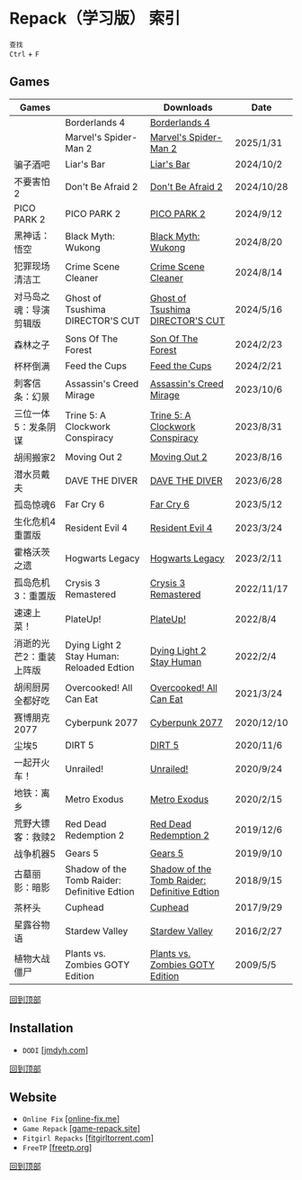 # Repack（学习版） 索引
`查找`  
`Ctrl` + `F`
## Games
  Games||Downloads|Date
  -|-|-|-
  ||Borderlands 4|[Borderlands 4](/windows/games/repack/borderlands-4.md)|
  ||Marvel's Spider-Man 2|[Marvel's Spider-Man 2](/windows/games/repack/marvel's-spider-man-2.md)|2025/1/31
  骗子酒吧|Liar's Bar|[Liar's Bar](/windows/games/repack/liar's-bar.md)|2024/10/2
  不要害怕 2|Don't Be Afraid 2|[Don't Be Afraid 2](/windows/games/repack/don't-be-afraid-2.md)|2024/10/28
  PICO PARK 2|PICO PARK 2|[PICO PARK 2](/windows/games/repack/pico-park-2.md)|2024/9/12
  黑神话：悟空|Black Myth: Wukong|[Black Myth: Wukong](/windows/games/repack/black-myth-wukong.md)|2024/8/20
  犯罪现场清洁工|Crime Scene Cleaner|[Crime Scene Cleaner](/windows/games/repack/crime-scene-cleaner.md)|2024/8/14
  对马岛之魂：导演剪辑版|Ghost of Tsushima DIRECTOR'S CUT|[Ghost of Tsushima DIRECTOR'S CUT](/windows/games/repack/ghost-of-tsushima-director's-cut.md)|2024/5/16
  森林之子|Sons Of The Forest|[Son Of The Forest](/windows/games/repack/sons-of-the-forest.md)|2024/2/23
  杯杯倒满|Feed the Cups|[Feed the Cups](/windows/games/repack/feed-the-cups.md)|2024/2/21
  刺客信条：幻景|Assassin's Creed Mirage|[Assassin's Creed Mirage](/windows/games/repack/assassin's-creed-mirage.md)|2023/10/6
  三位一体5：发条阴谋|Trine 5: A Clockwork Conspiracy|[Trine 5: A Clockwork Conspiracy](/windows/games/repack/trine-5-a-clockwork-conspicary)|2023/8/31
  胡闹搬家2|Moving Out 2|[Moving Out 2](/windows/games/repack/moving-out-2.md)|2023/8/16
  潜水员戴夫|DAVE THE DIVER|[DAVE THE DIVER](./dave-the-diver.md)|2023/6/28
  孤岛惊魂6|Far Cry 6|[Far Cry 6](/windows/games/repack/far-cry-6.md)|2023/5/12
  生化危机4 重置版|Resident Evil 4|[Resident Evil 4](/windows/games/repack/resident-evil-4.md)|2023/3/24
  霍格沃茨之遗|Hogwarts Legacy|[Hogwarts Legacy](./hogwarts-legacy.md)|2023/2/11
  孤岛危机3：重置版|Crysis 3 Remastered|[Crysis 3 Remastered](/windows/games/repack/crysis-3-remastered.md)|2022/11/17
  速速上菜！|PlateUp!|[PlateUp!](/windows/games/repack/plateup/plateup.md)|2022/8/4
  消逝的光芒2：重装上阵版|Dying Light 2 Stay Human: Reloaded Edtion|[Dying Light 2 Stay Human](/windows/games/repack/dying-light-2-stay-human-reloaded-edtion.md.md)|2022/2/4
  胡闹厨房 全都好吃|Overcooked! All Can Eat|[Overcooked! All Can Eat](/windows/games/repack/overcooked!-all-can-eat.md)|2021/3/24
  赛博朋克2077|Cyberpunk 2077|[Cyberpunk 2077](/windows/games/repack/cyberpunk-2077.md)|2020/12/10
  尘埃5|DIRT 5|[DIRT 5](/windows/games/repack/dirt-5.md)|2020/11/6
  一起开火车！|Unrailed!|[Unrailed!](/windows/games/repack/unrailed!.md)|2020/9/24
  地铁：离乡|Metro Exodus|[Metro Exodus](/windows/games/repack/metro-exodus.md)|2020/2/15
  荒野大镖客：救赎2|Red Dead Redemption 2|[Red Dead Redemption 2](./red%20dead%20redemption%202/red-dead-redemption-2.md)|2019/12/6
  战争机器5|Gears 5|[Gears 5](/windows/games/repack/gears-5.md)|2019/9/10
  古墓丽影：暗影|Shadow of the Tomb Raider: Definitive Edtion|[Shadow of the Tomb Raider: Definitive Edtion](/windows/games/repack/shadow-of-the-tomb-raider-definitive-edtion.md)|2018/9/15
  茶杯头|Cuphead|[Cuphead](/windows/games/repack/cuphead.md)|2017/9/29
  星露谷物语|Stardew Valley|[Stardew Valley](/windows/games/repack/stardew%20valley/stardew-valley.md)|2016/2/27
  植物大战僵尸|Plants vs. Zombies GOTY Edition|[Plants vs. Zombies GOTY Edition](/windows/games/repack/plants-vs.-zombies-goty-detion.md)|2009/5/5

[回到顶部](#repack学习版-索引)
## Installation 
* `DODI` [[jmdyh.com]](https://www.jmdyh.com/jx/q1pcia)

[回到顶部](#repack学习版-索引)
## Website
* `Online Fix` [[online-fix.me]](https://online-fix.me/)
* `Game Repack` [[game-repack.site]](https://game-repack.site/)
* `Fitgirl Repacks` [[fitgirltorrent.com]](https://fitgirltorrent.com/)
* `FreeTP` [[freetp.org]](https://freetp.org/)

[回到顶部](#repack学习版-索引)